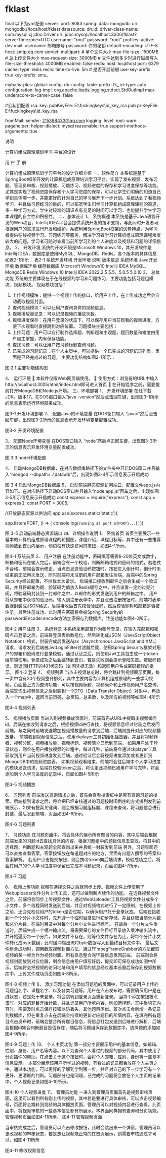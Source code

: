 # fklast
final
以下为yml配置
server:
  port: 8083
spring:
  data:
    mongodb:
      uri: mongodb://localhost/fklast
  datasource:
    druid:
      driver-class-name: com.mysql.cj.jdbc.Driver
      url: jdbc:mysql://localhost:3306/fklast?serverTimezone=UTC
      username: "root"
      password: "root"
  profiles:
    active: dev
  mail:
    username: 邮箱账号
    password: 你的秘钥
    default-encoding: UTF-8
    host: smtp.qq.com
  servlet:
    multipart:
      #      单个文件大小
      max-file-size: 1500MB
      #      总上传文件大小
      max-request-size: 3000MB
      #      文件达到多少时进行磁盘写入
      file-size-threshold: 4000MB
      enabled: false
  redis:
    host: localhost
    port: 6379
  cache:
    type: redis
    redis:
      time-to-live: 5m
      #      是否开启前缀
      use-key-prefix: true
      key-prefix: sms_

mybatis-plus:
  global-config:
    db-config:
      table-prefix: fk_
      id-type: auto
  configuration:
    log-impl: org.apache.ibatis.logging.stdout.StdOutImpl
    map-underscore-to-camel-case: false

#公私钥配置
rsa:
  key:
    pubKeyFile: E:\\fuckingkeys\\id_key_rsa.pub
    priKeyFile: E:\\fuckingkeys\\id_key_rsa



fromMail:
  sender: 215368433@qq.com
logging:
  level:
    root: warn
pagehelper:
  helper-dialect: mysql
  reasonable: true
  support-methods-arguments: true


说明






计算机组成原理培训学习
平台的设计

用
户
手
册

 
计算机组成原理培训学习平台的设计详细介绍
一、软件简介
本系统是基于SpringBoot框架开发的计算机组成原理培训学习平台。实现了发布视频、发布习题、管理员审核、视频播放、习题练习、视频进度的保存和学习进度保存等功能。尤其是实现了视频进度保存和个人学习进度的保存，可以让学生们明确的知道自己学到具体哪一步，并能更好的针对自己的学习展开下一步计划。系统达到了看视频学习，并且做习题练习的目的，可以拓宽学生们学习计算机组成原理课程的渠道，多一种学习方式。学生对较难的知识点有充足的时间可以学习，也能提升学生学习本课程的自主性和积极性。
二、总体设计
1、	系统概述
本系统是基于Java语言开发的Web项目，Intellij IDEA平台会提供系统开发的技术支持，与此同时开发者可根据用户的需求进行开发和维护。系统利用SpringBoot框架的优势特点，为学习者提供在线视频学习、习题练习等服务，解决学习者学习计算机组成原理课程难度较大的问题。学习者可随时查看当前所学习到的个人进度以及视频和习题的详细信息。
2、	开发环境
系统的开发环境是Microsoft Windows 10，其开发软件是Intellij IDEA，数据库是使用MySQL、MongoDB、Redis。各个版本的具体信息如表2-1所示：
表2-1 系统开发环境
开发环境	说明	版本信息
系统环境
Java开发环境
数据库环境
缓存数据库	Microsoft Windows10
Intellij IDEA
MySQL、MongoDB
Redis	Windows 10
Intellij IDEA 2022.2.5
5.5、5.0.5
5.0.10
3、	总体功能
系统的主要体现在于在线视频的学习和习题练习，主要功能包括习题组模块、视频模块。
视频模块包括：
1)	上传视频模块：提供一个视频上传的接口，给用户上传，在上传成功之后会自动截取视频封面。
2)	查询视频模块：可以让用户查询具体的视频信息。
3)	视频播放量记录：可以记录视频的播放次数。
4)	视频进度保存：在用户登录的状态下，可以保存用户当前观看的视频进度，方便下次观看时直接跳到对应位置。
习题模块主要包括：
1)	上传习题：用户可以自行制作选择题、判断题和主观题，题目数量和难度由用户自主掌握，内有保存功能。
2)	查找习题：可以让用户按习题标题查询习题。
3)	已完成的习题记录：在个人主页中，可以提供一个已完成的习题记录列表，里面是已经完成过的习题。
主要功能结构如图2-1所示：
 
图 2 1 主要功能结构图

4、	运行环境
	本软件仅限Web网页端使用。
	使用方式：浏览器的URL中输入http://localhost:3005/html/index.html即可进入首页
	在开始程序之前，需要提前打开MongoDB和Node.js环境。
三、环境部署
1、	开发环境部署
在线下载JDK，版本17。在DOS窗口输入”java -version“然后点击回车键，出现图3-1所示的信息表示运行环境部署成功。

 
图3-1 开发环境部署
2、	配置Java的环境变量
在DOS窗口输入 “javac”然后点击回车键，出现图3-2所示的信息表示开发环境变量配置成功。

图3-2 开发环境配置

3、	配置Node环境变量
在DOS窗口输入 “node”然后点击回车键，出现图3-3所示的信息表示开发环境变量配置成功。

图 3 3 node环境配置

4、	启动MongoDB数据库，在对应数据库路径下的文件夹中开启DOS窗口并且输入“mongod --dbpath=..\data\db”后，出现如图3-4所示信息表示开启成功


 
图 3 4 启动MongoDB数据库
5、	启动前端静态资源访问端口，配置文件app.js内容如下。在对应路径下启动DOS窗口并且输入“node app.js”回车之后，出现如图3-5所示信息表示开启成功
const express = require("express");
const app = express();
const PORT = 3005;

//开放静态资源以供访问
app.use(express.static('static'));

app.listen(PORT, () => {
  console.log(`running at port ${PORT}...`);
})

图 3-5 启动前端静态资源端口
四、详细操作说明
1、	系统首页
	首页主要展示一些基本的计算机组成原理课程的轮播图，课程介绍，课程目标等，其中还有一些推荐视频放到首页内展示，侧边栏有快速访问的按钮，如图4-1所示。

图4-1 系统首页
2、	用户注册
在注册功能中，密码填写需要8-20位英文或数字，邮箱和密码在输入完后，前端会有一个校验，判断邮箱格式和密码的格式，若格式不合格，前端会提示修正。当点击发送验证码按钮时，按钮进入倒计时，倒计时未结束前无法再次发送，同时前端将未注册的用户邮箱发往后端，后端中的Spring Security经过配置，不拦截本次请求。
后端接口接收到邮件之后会生成一个验证码，并且将邮箱为键、验证码为值放入Redis缓存之中，并且设置一定的过期时间，将验证码封装到一封邮件之中，以邮件的形式发送到用户的邮箱之中。
用户将从邮箱中获取的验证码，输入到注册表单中，并且点击注册按钮时，前端将表单数据封装成JSON格式，后端接收后首先校验验证码，然后校验昵称和邮箱是否被注册，最后注册成功。此时用户密码将会被Spring Security的passwordEncoder.encode方法加密保存到数据库。注册功能如图4-2所示。

图4-2 用户注册
3、	系统登录
本系统采用邮箱作为账号登录，在输入完邮箱和密码点击登录之后，前端将登录表单数组化，然后转化成JSON（JavaScriptObject Notation）格式，封装完成后发送Ajax（Asynchronous JavaScript and XML）请求，请求发到后端被JwtLoginFilter过滤器拦截，使用Spring Security框架对用户的邮箱和密码进行登录校验，通过认证之后，则使用Jwt工具包生成一个token给前端使用。登录成功之后会跳转到首页，若是失败则会提示登陆失败。若密码错误，则返回HTTP的401状态码（访问凭据无效）和返回用户名或密码错误的提示。
图4-3 登录
4、	视频列表
当点击视频总览时，将会跳转到视频展示页面，每一页中含有20个视频整齐排列，其中主要内容为计算机组成原理的一些学习视频。页面最上方为查询功能，可以按视频标题、视频简介和上传视频用户名查询。
后端查询出视频信息之后封装到一个DTO（Data Transfer Object）对象中，再放入一个map中，返回当前页码，总页码，总条数，以及所有的视频等如图4-4所示

图4-4 视频列表

5、	视频播放页面
当进入到视频播放页面时，前端首先从URL中提取出视频编号id，后端在接收到请求之后，根据视频id进行查找，将视频信息经过封装之后发回前端。与之同时前端发送增加视频播放量的请求到后端，后端则提升对应的视频播放量。
前端收到视频信息之后，使用ckplayer工具初始化播放器，并且将视频作者、视频分区、视频播放量、视频标题、视频简介显示到前端。
如果用户处于登录状态，则会在用户播放视频的过程中，每过几秒，前端将会通过ckplayer工具获取到用户当前视频进度发到后端。通过验证后会将视频进度添加或者更新到MongoDB中的视频进度表。
如果视频观看结束，前端将会往后端中个人学习进度的模块发送请求，后端在校验token之后，将认定此视频已被用户学习完毕，将会添加到个人学习进度的记录中，页面如图4-5所示

图4-5 视频播放

6、	习题列表
前端发送查询请求之后，首先会查看搜索框中是否有查询习题的搜索。后端接到请求之后，将会把已经审核通过的习题按时间倒序的方式排列发到前端展示，如果有搜索关键词，则会根据习题组标题、课程来查询，将习题信息进行封装，最后发到前端，页面如图4-6所示。

图4-6 习题列表

7、	习题功能
在习题页面中，将会具体的展示所有题目的内容，其中后端会根据前端发来的习题id去查找具体的内容，根据习题组中的题目信息去查找，将其中的选择题、判断题和主观题全部查询出来并且统一封装发到前端
另外，习题界面还可以直接查看答案，答案按钮放在每道题对应的地方，里面有出题人撰写的答案和答案解析。
若用户点击提交按钮，则会携带token向后端请求，校验成功之后，将会在用户的个人学习进度中保留已完成本习题记录，页面如图4-7所示。

图4-7 习题

8、	视频上传功能
视频在选择文件之后就同步上传。视频文件上传使用了Webuploader文件分片上传工具，还可以做到断点续传的功能。
在选择视频文件之后，前端将会同步上传视频文件，通过WebUploader工具将视频文件分成多个小文件，多个线程同时发送到后端，并且对视频格式进行了一定限制，在视频上传之前，还会先检验用户的token是否过期，以确保用户处于登录状态。
后端在接收到一个个分片小文件时，先开辟一个临时目录进行初步存储，并且获取当前分片数和总分片数，在临时目录中对每个分片小文件进行标号。
在最后一个分片文件发送时，后端生成一个缓冲输出流，将需要保存的文件目标目录放入缓冲输出流中，并开始遍历每一个分片，如果文件不存在，则等待文件存在为止，将每个分片小文件转化成byte数组，此时缓冲输出流将byte数据写入到最终目标文件中。
最后文件组合成功时，调用截取视频封面方法，通过FFmpegFrameGrabber的方法截取视频的某一帧为作为视频封面。所有信息整合完毕将信息发回前端。
前端则会将视频封面放到对应位置，剩余信息由用户填写好后，提交即可保存成功如图中所示。后端将会把视频的访问地址和用户填写的信息经过基本设置后保存到视频数据库中，上传文件成功页面如图4-8所示。

图4-8 视频上传
9、	添加习题功能
在添加习题组的页面中，可以记录用户上传的习题组名字、课程名字、以及各类习题等。用户在点击发布时，需要确保用户是在线状态，若是处于未登录，将会跳转到登录页面重新登录。
当每个添加按钮被点击时，对应的题目开始计数，并且记录用户所填内容，例如选择题，其中当填完内容时，需要及时点击保存按钮以防丢失，其他题目类似。首次点击会新增一条记录到数据库，但在重复点击在后端会持续的更新对应题目的所填内容。在填完所有题目点击发布时，前端会整合所有题目信息，将信息打包发送到后端进行解析，后端会根据id集合判断题目是否存在，随后将习题组保存到数据库中，选择题的添加如图4-9所示。 

图4-9 习题上传
10、	个人主页功能
第一部分主要展示用户的基本信息，如邮箱、性别、身份、用户名等内容。以下为查询个人看过的视频的部分代码，其中使用了分页插件的帮助。在点击关于这个按钮时，会将个人邮箱、性别、身份等一些基本信息显示。
本部分展示该用户所学过的视频，有看过的记录都会放在个人主页之中。通过本功能，可以更好的了解到学到哪一步，并且对自己的下一步学习有一个更好、更清晰的判断。习题部分也是同理，已完成的习题将会放在个人主页的记录中，个人视频记录如图4-10所示。


图4-10 个人视频进度
11、	管理员功能
一进入到管理员页面首先是视频审核页面，这里可以看到所有刚上传的视频，其中若是要进行具体审核，可以点击视频编号，页面将会跳转到视频的具体播放页面，管理员可以对视频内容进行查看。此页面中，将视频审核的一些基本信息都有所展示。本界面同样拥有查询和分页功能，管理视频页面如图4-11所示。
图4-11 管理视频页面

当审核完成之后，管理员可以点击修改按钮，此时会跳出来一个弹窗，管理员可以更改视频的审核状态，若是想让视频能正常的在首页展示，则需要审核通过才可以，如图4-11所示

图4-11 修改视频信息

